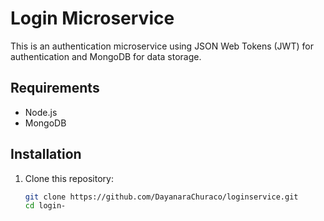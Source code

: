 # Login Microservice

This is an authentication microservice using JSON Web Tokens (JWT) for authentication and MongoDB for data storage.

## Requirements

- Node.js
- MongoDB

## Installation

1. Clone this repository:
   ```sh
   git clone https://github.com/DayanaraChuraco/loginservice.git
   cd login-
